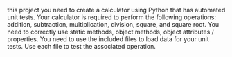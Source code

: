 this project you need to create a calculator using Python that has automated unit tests.  Your calculator is required to perform the following operations: addition, subtraction, multiplication, division, square, and square root.  You need to correctly use static methods, object methods, object attributes / properties.   You need to use the included files to load data for your unit tests.  Use each file to test the associated operation.   

